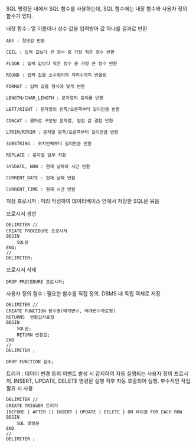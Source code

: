 SQL 명령문 내에서 SQL 함수를 사용하는데, SQL 함수에는 내장 함수와 사용자 정의 함수가 있다.

내장 함수 : 열 이름이나 상수 값을 입력받아 값 하나를 결과로 반환

    ABS : 절댓값 반환

    CEIL : 입력 값보다 큰 정수 중 가장 작은 정수 반환

    FLOOR : 입력 값보다 작은 정수 중 가장 큰 정수 반환

    ROUND : 입력 값을 소수점이하 자리수까지 반올림

    FORMAT : 입력 값을 형식에 맞게 변환

    LENGTH/CHAR_LENGTH : 문자열의 길이를 반환

    LEFT/RIGHT : 문자열의 왼쪽/오른쪽부터 길이만큼 반환

    CONCAT : 콤마로 구분된 문자열, 컬럼 값 결합 반환

    LTRIM/RTRIM : 문자열 왼쪽/오른쪽부터 길이만큼 반환

    SUBSTRING : 위치번째부터 길이만큼 반환

    REPLACE : 문자열 일부 치환

    SYSDATE, NOW : 현재 날짜와 시간 반환

    CURRENT_DATE : 현재 날짜 반환

    CURRENT_TIME : 현재 시간 반환

저장 프로시저 : 미리 작성하여 데이터베이스 안에서 저장한 SQL문 묶음

프로시저 생성

    DELIMITER //
    CREATE PROCEDURE 프로시저
    BEGIN
        SQL문
    END;
    //
    DELIMITER;

프로시저 삭제

    DROP PROCEDURE 프로시저;

사용자 정의 함수 : 필요한 함수를 직접 정의. DBMS 내 독립 객체로 저장

    DELIMITER //
    CREATE FUNCTION 함수명(매개변수, 매개변수자료형)
    RETURNS  반환값자료형
    BEGIN
        SQL문;
        RETURN 반환값;
    END
    //
    DELIMITER ;

    DROP FUNCTION 함수;

트리거 : 데이터 변경 등의 이벤트 발생 시 감지하여 자동 실행되는 사용자 정의 프로시저. 
INSERT, UPDATE, DELETE 명령문 실행 직후 자동 호출되어 실행. 부수적인 작업 필요 시 사용

    DELIMITER //
    CREATE TRIGGER 트리거 
    [BEFORE | AFTER ][ INSERT | UPDATE | DELETE ] ON 테이블 FOR EACH ROW
    BEGIN
        SQL 명령문
    END
    //
    DELIMITER ;